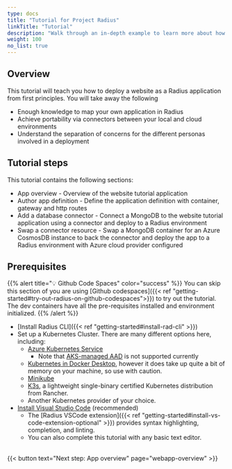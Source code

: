 ```yaml
---
type: docs
title: "Tutorial for Project Radius"
linkTitle: "Tutorial"
description: "Walk through an in-depth example to learn more about how to work with Radius concepts"
weight: 100
no_list: true
---
```


## Overview

This tutorial will teach you how to deploy a website as a Radius application from first principles. You will take away the following 
- Enough knowledge to map your own application in Radius 
- Achieve portability via connectors between your local and cloud environments 
- Understand the separation of concerns for the different personas involved in a deployment

## Tutorial steps

This tutorial contains the following sections:

- App overview - Overview of the website tutorial application
- Author app definition - Define the application definition with container, gateway and http routes
- Add a database connector - Connect a MongoDB to the website tutorial application using a connector and deploy to a Radius environment
- Swap a connector resource - Swap a MongoDB container for an Azure CosmosDB instance to back the connector and deploy the app to a Radius environment with Azure cloud provider configured

## Prerequisites
{{% alert title="💡 Github Code Spaces" color="success" %}} You can skip this section of you are using [Github codespaces]({{< ref "getting-started#try-out-radius-on-github-codespaces">}})  to try out the tutorial. The dev containers have all the pre-requisites installed and environment initialized.
{{% /alert %}}
- [Install Radius CLI]({{< ref "getting-started#install-rad-cli" >}})
- Set up a Kubernetes Cluster. There are many different options here, including:
  - [Azure Kubernetes Service](https://docs.microsoft.com/en-us/azure/aks/tutorial-kubernetes-deploy-cluster)
    - Note that [AKS-managed AAD](https://docs.microsoft.com/en-us/azure/aks/managed-aad) is not supported currently
  - [Kubernetes in Docker Desktop](https://www.docker.com/blog/docker-windows-desktop-now-kubernetes/), however it does take up quite a bit of memory on your machine, so use with caution.
  - [Minikube](https://kubernetes.io/docs/tasks/tools/install-minikube/)
  - [K3s](https://k3s.io), a lightweight single-binary certified Kubernetes distribution from Rancher.
  - Another Kubernetes provider of your choice.
- [Install Visual Studio Code](https://code.visualstudio.com/) (recommended)
  - The [Radius VSCode extension]({{< ref "getting-started#install-vs-code-extension-optional" >}}) provides syntax highlighting, completion, and linting.
  - You can also complete this tutorial with any basic text editor.

<br>{{< button text="Next step: App overview" page="webapp-overview" >}}

